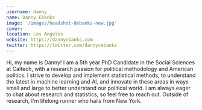 ```yaml
---
username: danny
name: Danny Ebanks
image: '/images/headshot-debanks-new.jpg'
cover:
location: Los Angeles
website: https://dannyebanks.com
twitter: https://twitter.com/dannycebanks
---
```

Hi, my name is Danny! I am a 5th year PhD Candidate in the Social Sciences at Caltech, with a research passion for political methodology and American politics. I strive to develop and implement statistical methods, to understand the latest in machine learning and AI, and innovate in these areas in ways small  and large to better understand our political world.  I am always eager to chat about research and statistics, so feel free to reach out. Outside of research, I'm lifelong runner who hails from New York.